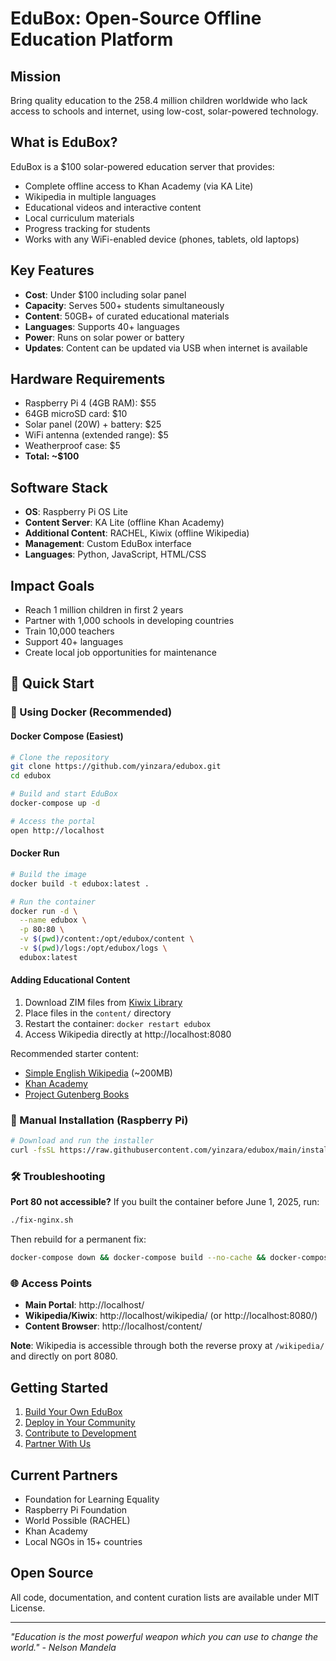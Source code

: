 # EduBox: Open-Source Offline Education Platform

## Mission
Bring quality education to the 258.4 million children worldwide who lack access to schools and internet, using low-cost, solar-powered technology.

## What is EduBox?
EduBox is a $100 solar-powered education server that provides:
- Complete offline access to Khan Academy (via KA Lite)
- Wikipedia in multiple languages
- Educational videos and interactive content
- Local curriculum materials
- Progress tracking for students
- Works with any WiFi-enabled device (phones, tablets, old laptops)

## Key Features
- **Cost**: Under $100 including solar panel
- **Capacity**: Serves 500+ students simultaneously
- **Content**: 50GB+ of curated educational materials
- **Languages**: Supports 40+ languages
- **Power**: Runs on solar power or battery
- **Updates**: Content can be updated via USB when internet is available

## Hardware Requirements
- Raspberry Pi 4 (4GB RAM): $55
- 64GB microSD card: $10
- Solar panel (20W) + battery: $25
- WiFi antenna (extended range): $5
- Weatherproof case: $5
- **Total: ~$100**

## Software Stack
- **OS**: Raspberry Pi OS Lite
- **Content Server**: KA Lite (offline Khan Academy)
- **Additional Content**: RACHEL, Kiwix (offline Wikipedia)
- **Management**: Custom EduBox interface
- **Languages**: Python, JavaScript, HTML/CSS

## Impact Goals
- Reach 1 million children in first 2 years
- Partner with 1,000 schools in developing countries
- Train 10,000 teachers
- Support 40+ languages
- Create local job opportunities for maintenance

## 🚀 Quick Start

### 🐳 Using Docker (Recommended)

#### Docker Compose (Easiest)
```bash
# Clone the repository
git clone https://github.com/yinzara/edubox.git
cd edubox

# Build and start EduBox
docker-compose up -d

# Access the portal
open http://localhost
```

#### Docker Run
```bash
# Build the image
docker build -t edubox:latest .

# Run the container
docker run -d \
  --name edubox \
  -p 80:80 \
  -v $(pwd)/content:/opt/edubox/content \
  -v $(pwd)/logs:/opt/edubox/logs \
  edubox:latest
```

#### Adding Educational Content
1. Download ZIM files from [Kiwix Library](https://download.kiwix.org/zim/)
2. Place files in the `content/` directory
3. Restart the container: `docker restart edubox`
4. Access Wikipedia directly at http://localhost:8080

Recommended starter content:
- [Simple English Wikipedia](https://download.kiwix.org/zim/wikipedia/) (~200MB)
- [Khan Academy](https://download.kiwix.org/zim/khan-academy-videos/)
- [Project Gutenberg Books](https://download.kiwix.org/zim/gutenberg/)

### 🔧 Manual Installation (Raspberry Pi)
```bash
# Download and run the installer
curl -fsSL https://raw.githubusercontent.com/yinzara/edubox/main/install.sh | bash
```

### 🛠️ Troubleshooting

**Port 80 not accessible?**
If you built the container before June 1, 2025, run:
```bash
./fix-nginx.sh
```
Then rebuild for a permanent fix:
```bash
docker-compose down && docker-compose build --no-cache && docker-compose up -d
```

### 🌐 Access Points

- **Main Portal**: http://localhost/
- **Wikipedia/Kiwix**: http://localhost/wikipedia/ (or http://localhost:8080/)
- **Content Browser**: http://localhost/content/

**Note**: Wikipedia is accessible through both the reverse proxy at `/wikipedia/` and directly on port 8080.

## Getting Started
1. [Build Your Own EduBox](docs/build-guide.md)
2. [Deploy in Your Community](docs/deployment-guide.md)
3. [Contribute to Development](docs/contributing.md)
4. [Partner With Us](docs/partnerships.md)

## Current Partners
- Foundation for Learning Equality
- Raspberry Pi Foundation
- World Possible (RACHEL)
- Khan Academy
- Local NGOs in 15+ countries

## Open Source
All code, documentation, and content curation lists are available under MIT License.

---
*"Education is the most powerful weapon which you can use to change the world." - Nelson Mandela*